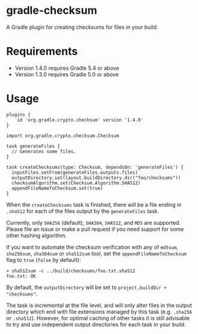 # gradle-checksum
A Gradle plugin for creating checksums for files in your build.

# Requirements
- Version 1.4.0 requires Gradle 5.4 or above
- Version 1.3.0 requires Gradle 5.0 or above

# Usage

```$gradle
plugins {
    id 'org.gradle.crypto.checksum' version '1.4.0'
}

import org.gradle.crypto.checksum.Checksum

task generateFiles {
  // Generates some files.
}

task createChecksums(type: Checksum, dependsOn: 'generateFiles') {
  inputFiles.setFrom(generateFiles.outputs.files)
  outputDirectory.set(layout.buildDirectory.dir("foo/checksums"))
  checksumAlgorithm.set(Checksum.Algorithm.SHA512)
  appendFileNameToChecksum.set(true)
}
```

When the `createChecksums` task is finished, there will be a file ending in
`.sha512` for each of the files output by the `generateFiles` task.

Currently, only `SHA256` (default), `SHA384`, `SHA512`, and `MD5` are
supported. Please file an issue or make a pull request if you need support
for some other hashing algorithm.

If you want to automate the checksum verification with any of `md5sum`, `sha256sum`, `sha384sum` or `sha512sum` tool,
set the `appendFileNameToChecksum` flag to `true` (`false` by default):

```
> sha512sum -c ../build/checksums/foo.txt.sha512
foo.txt: OK
```

By default, the `outputDirectory` will be set to `project.buildDir + "checksums"`.

The task is incremental at the file level, and will only alter files in the
output directory which end with file extensions managed by this task
(e.g. `.sha256` or `.sha512`). However, for optimal caching of other tasks
it is still advisable to try and use independent output directories for
each task in your build.
